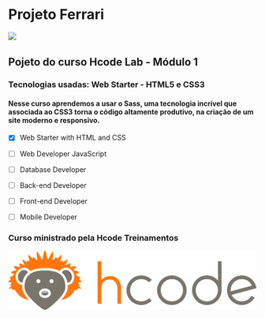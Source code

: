 # Projeto Ferrari
![](assets/images/android-icon-96x96.png)
## Pojeto do curso Hcode Lab - Módulo 1
### Tecnologias usadas: Web Starter - HTML5 e CSS3

#### Nesse curso aprendemos a usar o Sass, uma tecnologia incrível que associada ao CSS3 torna o código altamente produtivo, na criação de um site moderno e responsivo.

- [x] Web Starter with HTML and CSS
- [ ] Web Developer JavaScript
- [ ] Database Developer
- [ ] Back-end Developer
- [ ] Front-end Developer
- [ ] Mobile Developer


### Curso ministrado pela Hcode Treinamentos
![](assets/images/hcode-treinamentos.svg)


